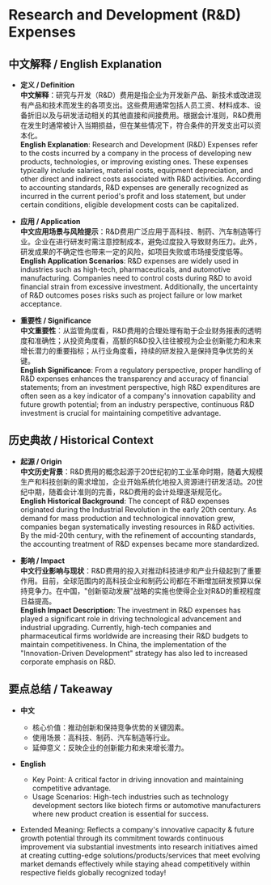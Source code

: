 # Research and Development (R&D) Expenses

## 中文解释 / English Explanation

* **定义 / Definition**  
  **中文解释**：研究与开发（R&D）费用是指企业为开发新产品、新技术或改进现有产品和技术而发生的各项支出。这些费用通常包括人员工资、材料成本、设备折旧以及与研发活动相关的其他直接和间接费用。根据会计准则，R&D费用在发生时通常被计入当期损益，但在某些情况下，符合条件的开发支出可以资本化。  
  **English Explanation**: Research and Development (R&D) Expenses refer to the costs incurred by a company in the process of developing new products, technologies, or improving existing ones. These expenses typically include salaries, material costs, equipment depreciation, and other direct and indirect costs associated with R&D activities. According to accounting standards, R&D expenses are generally recognized as incurred in the current period's profit and loss statement, but under certain conditions, eligible development costs can be capitalized.

* **应用 / Application**  
  **中文应用场景与风险提示**：R&D费用广泛应用于高科技、制药、汽车制造等行业。企业在进行研发时需注意控制成本，避免过度投入导致财务压力。此外，研发成果的不确定性也带来一定的风险，如项目失败或市场接受度低等。  
  **English Application Scenarios**: R&D expenses are widely used in industries such as high-tech, pharmaceuticals, and automotive manufacturing. Companies need to control costs during R&D to avoid financial strain from excessive investment. Additionally, the uncertainty of R&D outcomes poses risks such as project failure or low market acceptance.

* **重要性 / Significance**  
  **中文重要性**：从监管角度看，R&D费用的合理处理有助于企业财务报表的透明度和准确性；从投资角度看，高额的R&D投入往往被视为企业创新能力和未来增长潜力的重要指标；从行业角度看，持续的研发投入是保持竞争优势的关键。  
  **English Significance**: From a regulatory perspective, proper handling of R&D expenses enhances the transparency and accuracy of financial statements; from an investment perspective, high R&D expenditures are often seen as a key indicator of a company's innovation capability and future growth potential; from an industry perspective, continuous R&D investment is crucial for maintaining competitive advantage.

## 历史典故 / Historical Context

* **起源 / Origin**  
  **中文历史背景**：R&D费用的概念起源于20世纪初的工业革命时期，随着大规模生产和科技创新的需求增加，企业开始系统化地投入资源进行研发活动。20世纪中期，随着会计准则的完善，R&D费用的会计处理逐渐规范化。  
  **English Historical Background**: The concept of R&D expenses originated during the Industrial Revolution in the early 20th century. As demand for mass production and technological innovation grew, companies began systematically investing resources in R&D activities. By the mid-20th century, with the refinement of accounting standards, the accounting treatment of R&D expenses became more standardized.

* **影响 / Impact**  
  **中文行业影响与现状**：R&D费用的投入对推动科技进步和产业升级起到了重要作用。目前，全球范围内的高科技企业和制药公司都在不断增加研发预算以保持竞争力。在中国，"创新驱动发展"战略的实施也使得企业对R&D的重视程度日益提高。  
  **English Impact Description**: The investment in R&D expenses has played a significant role in driving technological advancement and industrial upgrading. Currently, high-tech companies and pharmaceutical firms worldwide are increasing their R&D budgets to maintain competitiveness. In China, the implementation of the "Innovation-Driven Development" strategy has also led to increased corporate emphasis on R&D.

## 要点总结 / Takeaway

* **中文**  
  - 核心价值：推动创新和保持竞争优势的关键因素。
  - 使用场景：高科技、制药、汽车制造等行业。
  - 延伸意义：反映企业的创新能力和未来增长潜力。

* **English**  
  - Key Point: A critical factor in driving innovation and maintaining competitive advantage.
  - Usage Scenarios: High-tech industries such as technology development sectors like biotech firms or automotive manufacturers where new product creation is essential for success.
- Extended Meaning: Reflects a company's innovative capacity & future growth potential through its commitment towards continuous improvement via substantial investments into research initiatives aimed at creating cutting-edge solutions/products/services that meet evolving market demands effectively while staying ahead competitively within respective fields globally recognized today!